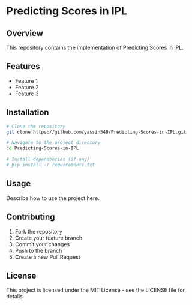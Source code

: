 # Predicting Scores in IPL

## Overview
This repository contains the implementation of Predicting Scores in IPL.

## Features
- Feature 1
- Feature 2
- Feature 3

## Installation
```bash
# Clone the repository
git clone https://github.com/yassin549/Predicting-Scores-in-IPL.git

# Navigate to the project directory
cd Predicting-Scores-in-IPL

# Install dependencies (if any)
# pip install -r requirements.txt
```

## Usage
Describe how to use the project here.

## Contributing
1. Fork the repository
2. Create your feature branch
3. Commit your changes
4. Push to the branch
5. Create a new Pull Request

## License
This project is licensed under the MIT License - see the LICENSE file for details.
